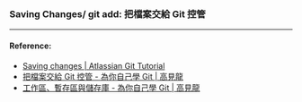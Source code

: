 ### Saving Changes/ git add: 把檔案交給 Git 控管



----
#### Reference:
- [Saving changes | Atlassian Git Tutorial](https://www.atlassian.com/git/tutorials/saving-changes)
- [把檔案交給 Git 控管 - 為你自己學 Git | 高見龍](https://gitbook.tw/chapters/using-git/add-to-git.html)
- [工作區、暫存區與儲存庫 - 為你自己學 Git | 高見龍](https://gitbook.tw/chapters/using-git/working-staging-and-repository.html)